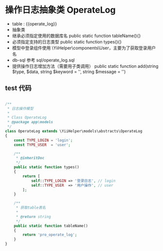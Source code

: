 # 操作日志抽象类 OperateLog
- table : {{operate_log}}
- 抽象类
- 继承必须指定使用的数据库名 public static function tableName(){}
- 必须指定支持的日志类型 public static function types(){}
- 模型中登录组件使用 \YiiHelper\components\User，主要为了获取登录用户名
- db-sql 参考 sql/operate_log.sql
- 提供操作日志增加方法（需要用子类调用） public static function add(string $type, $data, string $keyword = '', string $message = '')

## test 代码
```php

/**
 * 日志操作模型
 *
 * Class OperateLog
 * @package app\models
 */
class OperateLog extends \YiiHelper\models\abstracts\OperateLog
{
    const TYPE_LOGIN = 'login';
    const TYPE_USER  = 'user';

    /**
     * @inheritDoc
     */
    public static function types()
    {
        return [
            self::TYPE_LOGIN => '登录日志', // login
            self::TYPE_USER  => '用户操作', // user
        ];
    }

    /**
     * 获取table表名
     *
     * @return string
     */
    public static function tableName()
    {
        return 'pro_operate_log';
    }
}
```